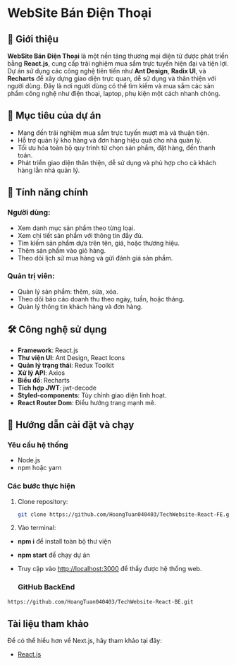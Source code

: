 # WebSite Bán Điện Thoại

## 📖 Giới thiệu

**WebSite Bán Điện Thoại** là một nền tảng thương mại điện tử được phát triển bằng **React.js**, cung cấp trải nghiệm mua sắm trực tuyến hiện đại và tiện lợi. Dự án sử dụng các công nghệ tiên tiến như **Ant Design**, **Radix UI**, và **Recharts** để xây dựng giao diện trực quan, dễ sử dụng và thân thiện với người dùng. Đây là nơi người dùng có thể tìm kiếm và mua sắm các sản phẩm công nghệ như điện thoại, laptop, phụ kiện một cách nhanh chóng.

## 📌 Mục tiêu của dự án

- Mang đến trải nghiệm mua sắm trực tuyến mượt mà và thuận tiện.
- Hỗ trợ quản lý kho hàng và đơn hàng hiệu quả cho nhà quản lý.
- Tối ưu hóa toàn bộ quy trình từ chọn sản phẩm, đặt hàng, đến thanh toán.
- Phát triển giao diện thân thiện, dễ sử dụng và phù hợp cho cả khách hàng lẫn nhà quản lý.

## 🎯 Tính năng chính

### Người dùng:
- Xem danh mục sản phẩm theo từng loại.
- Xem chi tiết sản phẩm với thông tin đầy đủ.
- Tìm kiếm sản phẩm dựa trên tên, giá, hoặc thương hiệu.
- Thêm sản phẩm vào giỏ hàng.
- Theo dõi lịch sử mua hàng và gửi đánh giá sản phẩm.

### Quản trị viên:
- Quản lý sản phẩm: thêm, sửa, xóa.
- Theo dõi báo cáo doanh thu theo ngày, tuần, hoặc tháng.
- Quản lý thông tin khách hàng và đơn hàng.

## 🛠️ Công nghệ sử dụng

- **Framework**: React.js
- **Thư viện UI**:  Ant Design, React Icons
- **Quản lý trạng thái**: Redux Toolkit
- **Xử lý API**: Axios
- **Biểu đồ**: Recharts
- **Tích hợp JWT**: jwt-decode
- **Styled-components**: Tùy chỉnh giao diện linh hoạt.
- **React Router Dom**: Điều hướng trang mạnh mẽ.

## 🚀 Hướng dẫn cài đặt và chạy

### Yêu cầu hệ thống
- Node.js
- npm hoặc yarn

### Các bước thực hiện

1. Clone repository:
   ```bash
   git clone https://github.com/HoangTuan040403/TechWebsite-React-FE.git

2. Vào terminal:
  - **npm i** để install toàn bộ thư viện
  - **npm start** để chạy dự án
  - Truy cập vào [http://localhost:3000](http://localhost:3000) để thấy được hệ thống web.

    ### GitHub BackEnd

   ```bash
   https://github.com/HoangTuan040403/TechWebsite-React-BE.git
   ```

## Tài liệu tham khảo

Để có thể hiểu hơn về Next.js, hãy tham khảo tại đây:

- [React.js](https://react.dev/)

   



